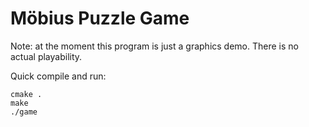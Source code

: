 Möbius Puzzle Game
===

Note: at the moment this program is just a graphics demo. There is no actual playability.

Quick compile and run:

    cmake .
    make
    ./game
